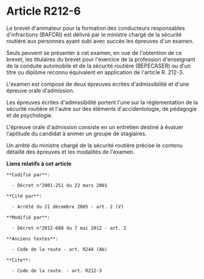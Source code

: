 # Article R212-6

Le brevet d'animateur pour la formation des conducteurs responsables d'infractions (BAFCRI) est délivré par le   ministre
chargé de la sécurité routière aux personnes ayant subi avec succès les épreuves d'un examen. 

Seuls peuvent se présenter à cet examen, en vue de l'obtention de ce brevet, les titulaires du brevet pour l'exercice de la
profession d'enseignant de la conduite automobile et de la sécurité routière (BEPECASER) ou d'un titre ou diplôme reconnu
équivalent en application de l'article R. 212-3. 

L'examen est composé de deux épreuves écrites d'admissibilité et d'une épreuve orale d'admission. 

Les épreuves écrites d'admissibilité portent l'une sur la réglementation de la sécurité routière et l'autre sur des éléments
d'accidentologie, de pédagogie et de psychologie. 

L'épreuve orale d'admission consiste en un entretien destiné à évaluer l'aptitude du candidat à animer un groupe de
stagiaires. 

Un arrêté du   ministre chargé de la sécurité routière précise le contenu détaillé des épreuves et les modalités de l'examen.

**Liens relatifs à cet article**

	**Codifié par**:

	  - Décret n°2001-251 du 22 mars 2001

	**Cité par**:

	  - Arrêté du 21 décembre 2005 - art. 2 (V)

	**Modifié par**:

	  - Décret n°2012-688 du 7 mai 2012 - art. 2

	**Anciens textes**:

	  - Code de la route - art. R244 (Ab)

	**Cite**:

	  - Code de la route. - art. R212-3
